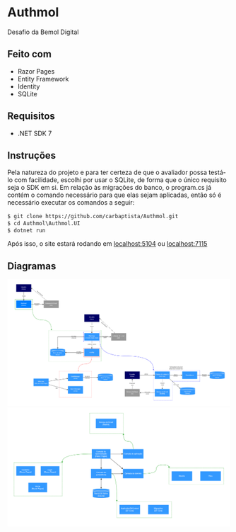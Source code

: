 # Authmol
Desafio da Bemol Digital

## Feito com
- Razor Pages
- Entity Framework
- Identity
- SQLite

## Requisitos
- .NET SDK 7

## Instruções
Pela natureza do projeto e para ter certeza de que o avaliador possa testá-lo com facilidade, escolhi por usar o SQLite,
de forma que o único requisito seja o SDK em si. Em relação às migrações do banco, o program.cs já contém o comando necessário
para que elas sejam aplicadas, então só é necessário executar os comandos a seguir:

```
$ git clone https://github.com/carbaptista/Authmol.git
$ cd Authmol\Authmol.UI
$ dotnet run
```
Após isso, o site estará rodando em [localhost:5104](http://localhost:5104/) ou [localhost:7115](http://localhost:7115/)

## Diagramas
![Diagrama 1](authmol.png "Diagrama 1")
![Diagrama 2](solucao.png "Diagrama 2")

